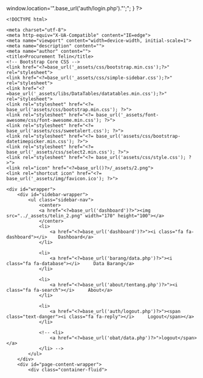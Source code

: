 <?php
require_once "_config/config.php";
require "_assets/libs/vendor/autoload.php";

if(!isset($_SESSION['user'])) {
    echo "<script>window.location='".base_url('auth/login.php')."';</script>";
} ?>
    <!DOCTYPE html>
<html lang="en">
<head>

    <meta charset="utf-8">
    <meta http-equiv="X-UA-Compatible" content="IE=edge">
    <meta name="viewport" content="width=device-width, initial-scale=1">
    <meta name="description" content="">
    <meta name="author" content="">
    <title>Procurement Telin</title>
    <!-- Bootstrap Core CSS -->
    <link href="<?=base_url('_assets/css/bootstrap.min.css');?>" rel="stylesheet">
    <link href="<?=base_url('_assets/css/simple-sidebar.css');?>" rel="stylesheet">
    <link href="<?=base_url('_assets/libs/DataTables/datatables.min.css');?>" rel="stylesheet">
    <link rel="stylesheet" href="<?= base_url('assets/css/bootstrap.min.css'); ?>">
    <link rel="stylesheet" href="<?= base_url('_assets/font-awesome/css/font-awesome.min.css'); ?>">
    <link rel="stylesheet" href="<?= base_url('assets/css/sweetalert.css'); ?>">
    <link rel="stylesheet" href="<?= base_url('assets/css/bootstrap-datetimepicker.min.css'); ?>">
    <link rel="stylesheet" href="<?= base_url('_assets/css/select2.min.css'); ?>">
    <link rel="stylesheet" href="<?= base_url('assets/css/style.css'); ?>">
    <link rel="icon" href="<?=base_url()?>/_assets/2.png">
    <link rel="shortcut icon" href="<?= base_url('_assets/img/favicon.ico'); ?>">
    
</head>
<body>
    <script src="<?=base_url('_assets/js/jquery.js')?>"></script>
    <script src="<?=base_url('_assets/js/bootstrap.min.js')?>"></script>
    <script src="<?=base_url('_assets/libs/DataTables/datatables.min.js')?>"></script>
    
    <div id="wrapper">
        <div id="sidebar-wrapper">
            <ul class="sidebar-nav">
                <center>
                <a href="<?=base_url('dashboard')?>"><img src="../_assets/telin_2.png" width="170" height="100"></a>
                </center>
                <li>
                    <a href="<?=base_url('dashboard')?>"><i class="fa fa-dashboard"></i>    Dashboard</a>
                </li>

                <li>
                    <a href="<?=base_url('barang/data.php')?>"><i class="fa fa-database"></i>     Data Barang</a>
                </li>

                <li>
                    <a href="<?=base_url('about/tentang.php')?>"><i class="fa fa-search"></i>     About</a>
                </li>

                <li>
                    <a href="<?=base_url('auth/logout.php')?>"><span class="text-danger"><i class="fa fa-reply"></i>     Logout</span></a>
                </li>

                <!-- <li>
                    <a href="<?=base_url('obat/data.php')?>">logout</span></a>
                </li> -->
            </ul>
        </div>
        <div id="page-content-wrapper">
            <div class="container-fluid">
                

